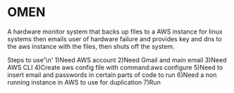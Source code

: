 # OMEN

A hardware monitor system that backs up files to a AWS instance for linux systems then emails user of hardware failure and provides key and dns to the aws instance with the files, then shuts off the system.

Steps to use'\n'
1)Need AWS account
2)Need Gmail and main email
3)Need AWS CLI
4)Create aws config file with command:aws configure
5)Need to insert email and passwords in certain parts of code to run
6)Need a non running instance in AWS to use for duplication 
7)Run 
